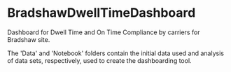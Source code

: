 # BradshawDwellTimeDashboard
 Dashboard for Dwell Time and On Time Compliance by carriers for Bradshaw site.

 The 'Data' and 'Notebook' folders contain the initial data used and analysis of data sets, respectively, used to create the dashboarding tool.
